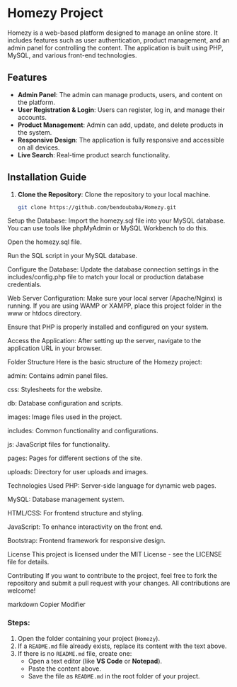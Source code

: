 # Homezy Project

Homezy is a web-based platform designed to manage an online store. It includes features such as user authentication, product management, and an admin panel for controlling the content. The application is built using PHP, MySQL, and various front-end technologies.

## Features

- **Admin Panel**: The admin can manage products, users, and content on the platform.
- **User Registration & Login**: Users can register, log in, and manage their accounts.
- **Product Management**: Admin can add, update, and delete products in the system.
- **Responsive Design**: The application is fully responsive and accessible on all devices.
- **Live Search**: Real-time product search functionality.

## Installation Guide

1. **Clone the Repository**:
   Clone the repository to your local machine.
   ```bash
   git clone https://github.com/bendoubaba/Homezy.git
Setup the Database:
Import the homezy.sql file into your MySQL database. You can use tools like phpMyAdmin or MySQL Workbench to do this.

Open the homezy.sql file.

Run the SQL script in your MySQL database.

Configure the Database:
Update the database connection settings in the includes/config.php file to match your local or production database credentials.

Web Server Configuration:
Make sure your local server (Apache/Nginx) is running. If you are using WAMP or XAMPP, place this project folder in the www or htdocs directory.

Ensure that PHP is properly installed and configured on your system.

Access the Application:
After setting up the server, navigate to the application URL in your browser.

Folder Structure
Here is the basic structure of the Homezy project:

admin: Contains admin panel files.

css: Stylesheets for the website.

db: Database configuration and scripts.

images: Image files used in the project.

includes: Common functionality and configurations.

js: JavaScript files for functionality.

pages: Pages for different sections of the site.

uploads: Directory for user uploads and images.

Technologies Used
PHP: Server-side language for dynamic web pages.

MySQL: Database management system.

HTML/CSS: For frontend structure and styling.

JavaScript: To enhance interactivity on the front end.

Bootstrap: Frontend framework for responsive design.

License
This project is licensed under the MIT License - see the LICENSE file for details.

Contributing
If you want to contribute to the project, feel free to fork the repository and submit a pull request with your changes. All contributions are welcome!

markdown
Copier
Modifier

### Steps:
1. Open the folder containing your project (`Homezy`).
2. If a `README.md` file already exists, replace its content with the text above.
3. If there is no `README.md` file, create one:
   - Open a text editor (like **VS Code** or **Notepad**).
   - Paste the content above.
   - Save the file as `README.md` in the root folder of your project.
